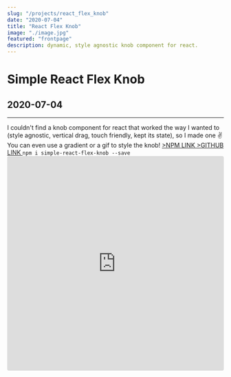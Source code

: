 ```yaml
---
slug: "/projects/react_flex_knob"
date: "2020-07-04"
title: "React Flex Knob"
image: "./image.jpg"
featured: "frontpage"
description: dynamic, style agnostic knob component for react.
---
```


<x-container>  
       <h1>Simple React Flex Knob</h1>
          <h2>2020-07-04</h2>
<hr/>
I couldn't find a knob component for react that worked the way I wanted to (style agnostic, vertical drag, touch friendly, kept its state), so I made one ✌️ You can even use a gradient or a gif to style the knob!
<x-div/>
<a class="url" href="https://www.npmjs.com/package/simple-react-flex-knob" > >NPM LINK  </a>
<x-div/>
<a class="url" href="https://github.com/daslyfe/simple-react-flex-knob" > >GITHUB LINK  </a>
<x-div/>
<code>npm i simple-react-flex-knob --save</code>

</x-container>



<iframe
     class="obj"
     src="https://codesandbox.io/embed/silent-worker-3xrn3?autoresize=1&fontsize=14&hidenavigation=1"
     style="width:100%; height:500px; border:0; border-radius: 4px;"
     title="silent-worker-3xrn3"
     allow="accelerometer; ambient-light-sensor; camera; encrypted-media; geolocation; gyroscope; hid; microphone; midi; payment; usb; vr; xr-spatial-tracking"
     sandbox="allow-forms allow-modals allow-popups allow-presentation allow-same-origin allow-scripts"
> </iframe>

<x-spacer/> 